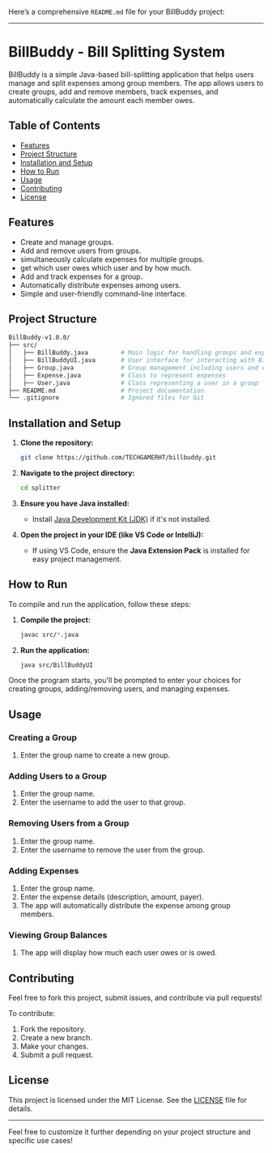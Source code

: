 Here’s a comprehensive `README.md` file for your BillBuddy project:

---

# BillBuddy - Bill Splitting System

BillBuddy is a simple Java-based bill-splitting application that helps users manage and split expenses among group members. The app allows users to create groups, add and remove members, track expenses, and automatically calculate the amount each member owes.

## Table of Contents
- [Features](#features)
- [Project Structure](#project-structure)
- [Installation and Setup](#installation-and-setup)
- [How to Run](#how-to-run)
- [Usage](#usage)
- [Contributing](#contributing)
- [License](#license)

## Features
- Create and manage groups.
- Add and remove users from groups.
- simultaneously calculate expenses for multiple groups.
- get which user owes which user and by how much.
- Add and track expenses for a group.
- Automatically distribute expenses among users.
- Simple and user-friendly command-line interface.

## Project Structure

```bash
BillBuddy-v1.0.0/
├── src/
│   ├── BillBuddy.java         # Main logic for handling groups and expenses
│   ├── BillBuddyUI.java       # User interface for interacting with BillBuddy
│   ├── Group.java             # Group management including users and expenses
│   ├── Expense.java           # Class to represent expenses
│   ├── User.java              # Class representing a user in a group
├── README.md                  # Project documentation
└── .gitignore                 # Ignored files for Git
```

## Installation and Setup

1. **Clone the repository:**
   ```bash
   git clone https://github.com/TECHGAMERHT/billbuddy.git
   ```
2. **Navigate to the project directory:**
   ```bash
   cd splitter
   ```

3. **Ensure you have Java installed:**
   - Install [Java Development Kit (JDK)](https://www.oracle.com/java/technologies/javase-jdk11-downloads.html) if it's not installed.

4. **Open the project in your IDE (like VS Code or IntelliJ):**
   - If using VS Code, ensure the **Java Extension Pack** is installed for easy project management.

## How to Run

To compile and run the application, follow these steps:

1. **Compile the project:**
   ```bash
   javac src/*.java
   ```

2. **Run the application:**
   ```bash
   java src/BillBuddyUI
   ```

Once the program starts, you'll be prompted to enter your choices for creating groups, adding/removing users, and managing expenses.

## Usage

### Creating a Group
1. Enter the group name to create a new group.
   
### Adding Users to a Group
1. Enter the group name.
2. Enter the username to add the user to that group.

### Removing Users from a Group
1. Enter the group name.
2. Enter the username to remove the user from the group.

### Adding Expenses
1. Enter the group name.
2. Enter the expense details (description, amount, payer).
3. The app will automatically distribute the expense among group members.

### Viewing Group Balances
1. The app will display how much each user owes or is owed.

## Contributing

Feel free to fork this project, submit issues, and contribute via pull requests!

To contribute:
1. Fork the repository.
2. Create a new branch.
3. Make your changes.
4. Submit a pull request.

## License

This project is licensed under the MIT License. See the [LICENSE](LICENSE) file for details.

---

Feel free to customize it further depending on your project structure and specific use cases!

